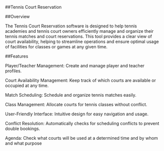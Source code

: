 ##Tennis Court Reservation

##Overview

The Tennis Court Reservation software is designed to help tennis academies and tennis court owners efficiently manage and organize their tennis matches and court reservations. This tool provides a clear view of court availability, helping to streamline operations and ensure optimal usage of facilities for classes or games at any given time.


##Features

Player/Teacher Management: Create and manage player and teacher profiles.

Court Availability Management: Keep track of which courts are available or occupied at any time.

Match Scheduling: Schedule and organize tennis matches easily.

Class Management: Allocate courts for tennis classes without conflict.

User-Friendly Interface: Intuitive design for easy navigation and usage.

Conflict Resolution: Automatically checks for scheduling conflicts to prevent double bookings.

Agenda: Check what courts will be used at a determined time and by whom and what purpose
